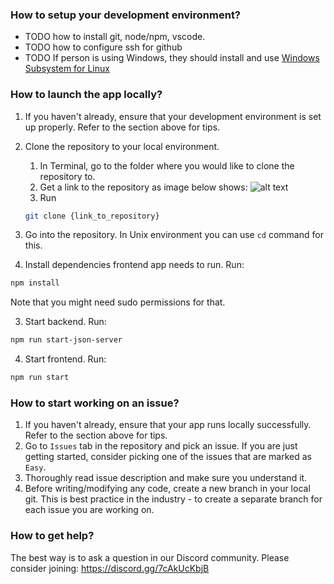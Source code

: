 ### How to setup your development environment?
- TODO how to install git, node/npm, vscode.
- TODO how to configure ssh for github
- TODO If person is using Windows, they should install and use [Windows Subsystem for Linux](https://docs.microsoft.com/en-us/windows/wsl/about)

### How to launch the app locally?
1. If you haven't already, ensure that your development environment is set up properly. Refer to the section above for tips.
2. Clone the repository to your local environment.
   1. In Terminal, go to the folder where you would like to clone the repository to.
   2. Get a link to the repository as image below shows:
      ![alt text](https://i.imgur.com/ZPYKL1y.png)
   3. Run
   ```bash
   git clone {link_to_repository}
   ```

3. Go into the repository. In Unix environment you can use `cd` command for this.
4. Install dependencies frontend app needs to run. Run:
```bash
npm install
```

Note that you might need sudo permissions for that.

3. Start backend. Run:
```bash
npm run start-json-server
```

4. Start frontend. Run:
```bash
npm run start
```

### How to start working on an issue?

1. If you haven't already, ensure that your app runs locally successfully. Refer to the section above for tips.
2. Go to `Issues` tab in the repository and pick an issue. If you are just getting started, consider picking one of the issues that are marked as `Easy`.
3. Thoroughly read issue description and make sure you understand it.
4. Before writing/modifying any code, create a new branch in your local git. This is best practice in the industry - to create a separate branch for each issue you are working on.

### How to get help?

The best way is to ask a question in our Discord community.
Please consider joining: https://discord.gg/7cAkUcKbjB
